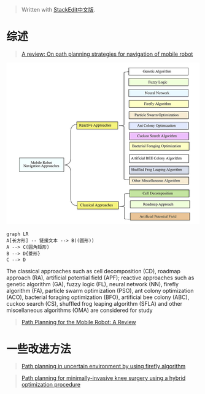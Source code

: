 


> Written with [StackEdit中文版](https://stackedit.cn/).

# 综述
 > [A review: On path planning strategies for navigation of mobile robot](https://www.sciencedirect.com/science/article/pii/S2214914718305130)

![输入图片说明](https://raw.githubusercontent.com/yn-yn/image1/master/2022/10/24/FIN5vWZGzMDxuHdM.png)

```mermaid
graph LR
A[长方形] -- 链接文本 --> B((圆形))
A --> C(圆角矩形)
B --> D{菱形}
C --> D
```

The classical approaches such as cell decomposition (CD), roadmap approach (RA), artificial potential field (APF); reactive approaches such as genetic algorithm (GA), fuzzy logic (FL), neural network (NN), firefly algorithm (FA), particle swarm optimization (PSO), ant colony optimization (ACO), bacterial foraging optimization (BFO), artificial bee colony (ABC), cuckoo search (CS), shuffled frog leaping algorithm (SFLA) and other miscellaneous algorithms (OMA) are considered for study


> [Path Planning for the Mobile Robot: A Review](https://www.mdpi.com/2073-8994/10/10/450)



# 一些改进方法
> [Path planning in uncertain environment by using firefly algorithm](https://www.sciencedirect.com/science/article/pii/S2214914718300333)

> [Path planning for minimally-invasive knee surgery using a hybrid optimization procedure](https://www.tandfonline.com/doi/abs/10.1080/10255842.2017.1423289)
<!--stackedit_data:
eyJoaXN0b3J5IjpbMjgxMzkzNzg5LC0xNTk0OTU1NzMzLDE1MD
YyNDEwMjRdfQ==
-->